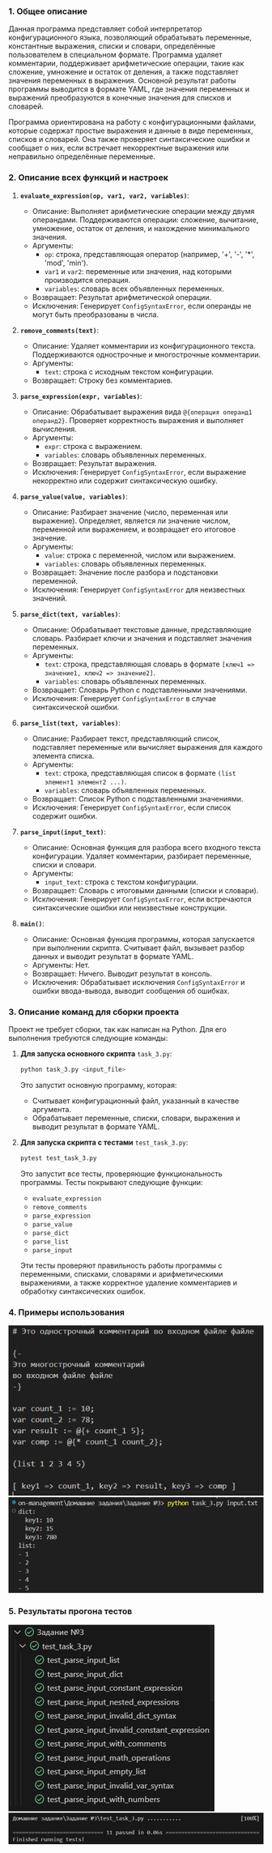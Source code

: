 ### 1. **Общее описание**

Данная программа представляет собой интерпретатор конфигурационного языка, позволяющий обрабатывать переменные, константные выражения, списки и словари, определённые пользователем в специальном формате. Программа удаляет комментарии, поддерживает арифметические операции, такие как сложение, умножение и остаток от деления, а также подставляет значения переменных в выражения. Основной результат работы программы выводится в формате YAML, где значения переменных и выражений преобразуются в конечные значения для списков и словарей.

Программа ориентирована на работу с конфигурационными файлами, которые содержат простые выражения и данные в виде переменных, списков и словарей. Она также проверяет синтаксические ошибки и сообщает о них, если встречает некорректные выражения или неправильно определённые переменные.

### 2. **Описание всех функций и настроек**

1. **`evaluate_expression(op, var1, var2, variables)`**:
   - Описание: Выполняет арифметические операции между двумя операндами. Поддерживаются операции: сложение, вычитание, умножение, остаток от деления, и нахождение минимального значения.
   - Аргументы:
     - `op`: строка, представляющая оператор (например, '+', '-', '*', 'mod', 'min').
     - `var1` и `var2`: переменные или значения, над которыми производится операция.
     - `variables`: словарь всех объявленных переменных.
   - Возвращает: Результат арифметической операции.
   - Исключения: Генерирует `ConfigSyntaxError`, если операнды не могут быть преобразованы в числа.

2. **`remove_comments(text)`**:
   - Описание: Удаляет комментарии из конфигурационного текста. Поддерживаются однострочные и многострочные комментарии.
   - Аргументы:
     - `text`: строка с исходным текстом конфигурации.
   - Возвращает: Строку без комментариев.

3. **`parse_expression(expr, variables)`**:
   - Описание: Обрабатывает выражения вида `@{операция операнд1 операнд2}`. Проверяет корректность выражения и выполняет вычисления.
   - Аргументы:
     - `expr`: строка с выражением.
     - `variables`: словарь объявленных переменных.
   - Возвращает: Результат выражения.
   - Исключения: Генерирует `ConfigSyntaxError`, если выражение некорректно или содержит синтаксическую ошибку.

4. **`parse_value(value, variables)`**:
   - Описание: Разбирает значение (число, переменная или выражение). Определяет, является ли значение числом, переменной или выражением, и возвращает его итоговое значение.
   - Аргументы:
     - `value`: строка с переменной, числом или выражением.
     - `variables`: словарь объявленных переменных.
   - Возвращает: Значение после разбора и подстановки переменной.
   - Исключения: Генерирует `ConfigSyntaxError` для неизвестных значений.

5. **`parse_dict(text, variables)`**:
   - Описание: Обрабатывает текстовые данные, представляющие словарь. Разбирает ключи и значения и подставляет значения переменных.
   - Аргументы:
     - `text`: строка, представляющая словарь в формате `[ключ1 => значение1, ключ2 => значение2]`.
     - `variables`: словарь объявленных переменных.
   - Возвращает: Словарь Python с подставленными значениями.
   - Исключения: Генерирует `ConfigSyntaxError` в случае синтаксической ошибки.

6. **`parse_list(text, variables)`**:
   - Описание: Разбирает текст, представляющий список, подставляет переменные или вычисляет выражения для каждого элемента списка.
   - Аргументы:
     - `text`: строка, представляющая список в формате `(list элемент1 элемент2 ...)`.
     - `variables`: словарь объявленных переменных.
   - Возвращает: Список Python с подставленными значениями.
   - Исключения: Генерирует `ConfigSyntaxError`, если список содержит ошибки.

7. **`parse_input(input_text)`**:
   - Описание: Основная функция для разбора всего входного текста конфигурации. Удаляет комментарии, разбирает переменные, списки и словари.
   - Аргументы:
     - `input_text`: строка с текстом конфигурации.
   - Возвращает: Словарь с итоговыми данными (списки и словари).
   - Исключения: Генерирует `ConfigSyntaxError`, если встречаются синтаксические ошибки или неизвестные конструкции.

8. **`main()`**:
   - Описание: Основная функция программы, которая запускается при выполнении скрипта. Считывает файл, вызывает разбор данных и выводит результат в формате YAML.
   - Аргументы: Нет.
   - Возвращает: Ничего. Выводит результат в консоль.
   - Исключения: Обрабатывает исключения `ConfigSyntaxError` и ошибки ввода-вывода, выводит сообщения об ошибках.

### 3. **Описание команд для сборки проекта**

Проект не требует сборки, так как написан на Python. Для его выполнения требуются следующие команды:

1. **Для запуска основного скрипта** `task_3.py`:
   ```bash
   python task_3.py <input_file>
   ```
   Это запустит основную программу, которая:
   - Считывает конфигурационный файл, указанный в качестве аргумента.
   - Обрабатывает переменные, списки, словари, выражения и выводит результат в формате YAML.

2. **Для запуска скрипта с тестами** `test_task_3.py`:
   ```bash
   pytest test_task_3.py
   ```
   Это запустит все тесты, проверяющие функциональность программы. Тесты покрывают следующие функции:
   - `evaluate_expression`
   - `remove_comments`
   - `parse_expression`
   - `parse_value`
   - `parse_dict`
   - `parse_list`
   - `parse_input`

   Эти тесты проверяют правильность работы программы с переменными, списками, словарями и арифметическими выражениями, а также корректное удаление комментариев и обработку синтаксических ошибок.

### 4. **Примеры использования**
![Пример входного файла](./img/C-M_hw3_1.png)
![Пример вывода](./img/C-M_hw3_2.png)

### 5. **Результаты прогона тестов**
![Результаты прогона тестов (1)](./img/C-M_hw3_3.png)
![Результаты прогона тестов (2)](./img/C-M_hw3_4.png)
